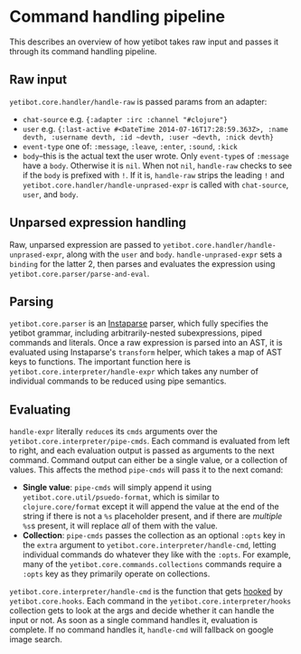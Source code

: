 # Command handling pipeline

This describes an overview of how yetibot takes raw input and passes it through
its command handling pipeline.

## Raw input

`yetibot.core.handler/handle-raw` is passed params from an adapter:

- `chat-source` e.g. `{:adapter :irc :channel "#clojure"}`
- `user` e.g. `{:last-active #<DateTime 2014-07-16T17:28:59.363Z>, :name devth, :username devth, :id ~devth, :user ~devth, :nick devth}`
- `event-type` one of: `:message`, `:leave`, `:enter`, `:sound`, `:kick`
- `body`–this is the actual text the user wrote. Only `event-type`s of
  `:message` have a `body`. Otherwise it is `nil`. When not `nil`, `handle-raw`
  checks to see if the `body` is prefixed with `!`. If it is, `handle-raw`
  strips the leading `!` and `yetibot.core.handler/handle-unprased-expr` is
  called with `chat-source`, `user`, and `body`.

## Unparsed expression handling

Raw, unparsed expression are passed to
`yetibot.core.handler/handle-unprased-expr`, along with the `user` and `body`.
`handle-unprased-expr` sets a `binding` for the latter 2, then parses and
evaluates the expression using `yetibot.core.parser/parse-and-eval`.

## Parsing

`yetibot.core.parser` is an
[Instaparse](https://github.com/Engelberg/instaparse) parser, which fully
specifies the yetibot grammar, including arbitrarily-nested subexpressions,
piped commands and literals. Once a raw expression is parsed into an AST, it is
evaluated using Instaparse's `transform` helper, which takes a map of AST keys
to functions. The important function here is
`yetibot.core.interpreter/handle-expr` which takes any number of individual
commands to be reduced using pipe semantics.

## Evaluating

`handle-expr` literally `reduce`s its `cmds` arguments over the
`yetibot.core.interpreter/pipe-cmds`. Each command is evaluated from left to
right, and each evaluation output is passed as arguments to the next command.
Command output can either be a single value, or a collection of values. This
affects the method `pipe-cmds` will pass it to the next comand:

- **Single value**: `pipe-cmds` will simply append it using
  `yetibot.core.util/psuedo-format`, which is similar to `clojure.core/format`
  except it will append the value at the end of the string if there is not a
  `%s` placeholder present, and if there are *multiple* `%s`s present, it will
  replace *all* of them with the value.
- **Collection**: `pipe-cmds` passes the collection as an optional `:opts` key
  in the `extra` argument to `yetibot.core.interpreter/handle-cmd`, letting
  individual commands do whatever they like with the `:opts`. For example, many
  of the `yetibot.core.commands.collections` commands require a `:opts` key as
  they primarily operate on collections.

`yetibot.core.interpreter/handle-cmd` is the function that gets
[hooked](https://github.com/technomancy/robert-hooke/) by `yetibot.core.hooks`.
Each command in the `yetibot.core.interpreter/hooks` collection gets to look at
the args and decide whether it can handle the input or not. As soon as a single
command handles it, evaluation is complete. If no command handles it,
`handle-cmd` will fallback on google image search.
